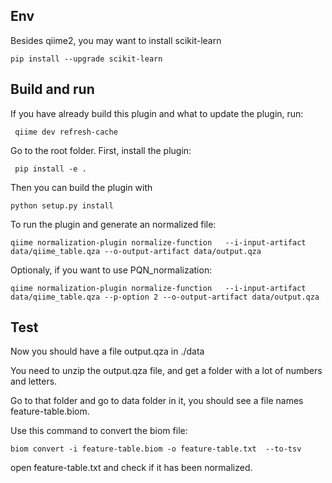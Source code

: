 

## Env
Besides qiime2, you may want to install scikit-learn
```
pip install --upgrade scikit-learn
```

## Build and run

If you have already build this plugin and what to update the plugin, run:
```
 qiime dev refresh-cache
```

Go to the root folder.
First, install the plugin:
```
 pip install -e .
```

Then you can build the plugin with 
```
python setup.py install
```

To run the plugin and generate an normalized file:

```
qiime normalization-plugin normalize-function   --i-input-artifact data/qiime_table.qza --o-output-artifact data/output.qza
```
Optionaly, if you want to use PQN_normalization:
```
qiime normalization-plugin normalize-function   --i-input-artifact data/qiime_table.qza --p-option 2 --o-output-artifact data/output.qza
```
## Test


Now you should have a file output.qza in ./data

You need to unzip the output.qza file, and get a folder with a lot of numbers and letters.

Go to that folder and go to data folder in it, you should see a file names feature-table.biom.

Use this command to convert the biom file:
```
biom convert -i feature-table.biom -o feature-table.txt  --to-tsv
```



open feature-table.txt and check if it has been normalized.
